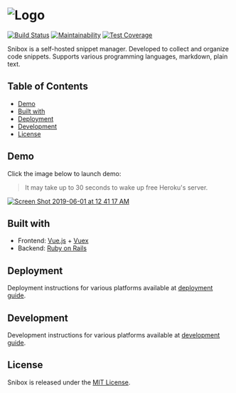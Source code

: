 ![Logo](https://user-images.githubusercontent.com/312873/35063615-acf68302-fbd8-11e7-91c5-0b3b6f5966c4.png)
=
[![Build Status](https://semaphoreci.com/api/v1/snibox/snibox/branches/master/badge.svg)](https://semaphoreci.com/snibox/snibox)
[![Maintainability](https://api.codeclimate.com/v1/badges/dde7ef3c752b360accc4/maintainability)](https://codeclimate.com/github/snibox/snibox/maintainability) 
[![Test Coverage](https://api.codeclimate.com/v1/badges/dde7ef3c752b360accc4/test_coverage)](https://codeclimate.com/github/snibox/snibox/test_coverage) 

Snibox is a self-hosted snippet manager.
Developed to collect and organize code snippets.
Supports various programming languages, markdown, plain text. 

## Table of Contents
- [Demo](#demo)
- [Built with](#built-with)
- [Deployment](#deployment)    
- [Development](#development)
- [License](#license)

## Demo
Click the image below to launch demo:
> It may take up to 30 seconds to wake up free Heroku's server.

[![Screen Shot 2019-06-01 at 12 41 17 AM](https://user-images.githubusercontent.com/312873/58736419-6fb03580-8406-11e9-9ae3-986596e0e462.png)](https://snibox-demo.herokuapp.com/)

## Built with
* Frontend: [Vue.js](https://vuejs.org/) + [Vuex](https://vuex.vuejs.org/)
* Backend: [Ruby on Rails](https://rubyonrails.org/)

## Deployment
Deployment instructions for various platforms available at 
[deployment guide](https://snibox.github.io/docs/deployment.html).

## Development
Development instructions for various platforms available at 
[development guide](https://snibox.github.io/docs/development.html).

## License
Snibox is released under the [MIT License](https://opensource.org/licenses/MIT).
